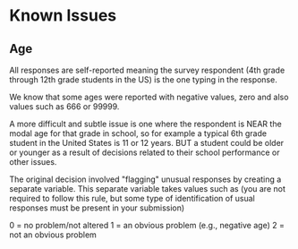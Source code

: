 # Known Issues

## Age

All responses are self-reported meaning the survey respondent (4th grade through 12th grade students in the US) is the one typing in the response.

We know that some ages were reported with negative values, zero and also values such as 666 or 99999.

A more difficult and subtle issue is one where the respondent is NEAR the modal age for that grade in school, so for example a typical 6th grade student in the United States is 11 or 12 years.  BUT a student could be older or younger as a result of decisions related to their school performance or other issues.

The original decision involved "flagging" unusual responses by creating a separate variable.  This separate variable takes values such as (you are not required to follow this rule, but some type of identification of usual responses must be present in your submission)

0 = no problem/not altered
1 = an obvious problem (e.g., negative age)
2 = not an obvious problem

